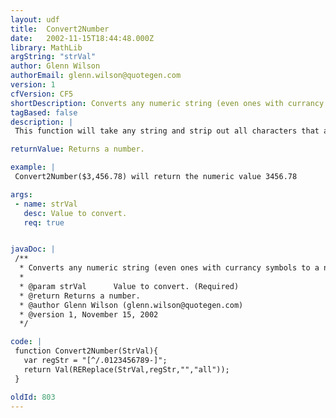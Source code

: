 ```yaml
---
layout: udf
title:  Convert2Number
date:   2002-11-15T18:44:48.000Z
library: MathLib
argString: "strVal"
author: Glenn Wilson
authorEmail: glenn.wilson@quotegen.com
version: 1
cfVersion: CF5
shortDescription: Converts any numeric string (even ones with currancy symbols to a number).
tagBased: false
description: |
 This function will take any string and strip out all characters that are not (-.0123456789) and will then determine it's numeric value.

returnValue: Returns a number.

example: |
 Convert2Number($3,456.78) will return the numeric value 3456.78

args:
 - name: strVal
   desc: Value to convert.
   req: true


javaDoc: |
 /**
  * Converts any numeric string (even ones with currancy symbols to a number).
  * 
  * @param strVal      Value to convert. (Required)
  * @return Returns a number. 
  * @author Glenn Wilson (glenn.wilson@quotegen.com) 
  * @version 1, November 15, 2002 
  */

code: |
 function Convert2Number(StrVal){
   var regStr = "[^/.0123456789-]";
   return Val(REReplace(StrVal,regStr,"","all"));
 }

oldId: 803
---
```


